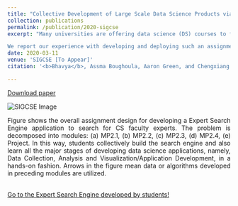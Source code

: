 ```yaml
---
title: "Collective Development of Large Scale Data Science Products via Modularized Assignments: An Experience Report"
collection: publications
permalink: /publication/2020-sigcse
excerpt: "Many universities are offering data science (DS) courses to fulfill the growing demands for skilled DS practitioners. Assignments and projects are essential parts of the DS curriculum as they enable students to gain hands-on experience in real-world DS tasks. However, most current assignments and projects are lacking in at least one of two ways: 1) they do not comprehensively teach all the steps involved in the complete workflow of DS projects; 2) students work on separate problems individually or in small teams, limiting the scale and impact of their solutions. To overcome these limitations, we envision novel synergistic modular assignments where a large number of students work collectively on all the tasks required to develop a large-scale DS product. The resulting product can be continuously improved with students' contributions every semester.

We report our experience with developing and deploying such an assignment in an Information Retrieval course. Through the assignment, students collectively developed a search engine for finding expert faculty specializing in a given field. This shows the utility of such assignments both for teaching useful DS skills and driving innovation and research. We share useful lessons for other instructors to adopt similar assignments for their DS courses. " 
date: 2020-03-11
venue: 'SIGCSE [To Appear]'
citation: '<b>Bhavya</b>, Assma Boughoula, Aaron Green, and Chengxiang Zhai. “Collective Development of Large Scale Data Science Products via Modularized Assignments: An Experience Report”, To Appear In <i>Proceedings of the 51st ACM Technical Symposium on Computer Science Education (SIGCSE)</i>, 2020.' 

---
```


[Download paper](http://bhaavya.github.io/files/SIGCSE2020.pdf)

![SIGCSE Image](http://bhaavya.github.io/images/sigcse.png) <!-- .element height="50px" width="50px" -->

<div style="text-align: justify"> Figure shows the overall assignment design for developing a Expert Search Engine application to search for CS faculty experts. The problem is decomposed into modules: (a) MP2.1, (b) MP2.2, (c) MP2.3, (d) MP2.4, (e) Project. In this way, students collectively build the search engine and also learn all the major stages of developing data science applications, namely, Data Collection, Analysis and Visualization/Application Development, in a hands-on fashion. Arrows in the figure mean data or algorithms developed in preceding modules are utilized. <br><br>
</div>

[Go to the Expert Search Engine developed by students!](http://timan102.cs.illinois.edu/expertsearch)
  



